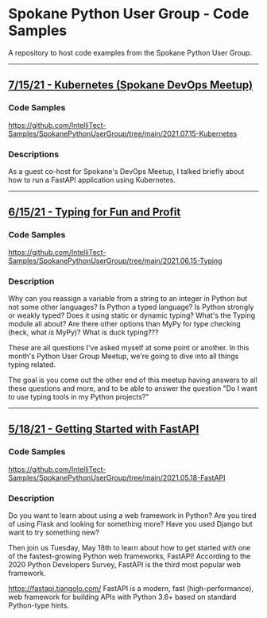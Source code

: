 # Spokane Python User Group - Code Samples

A repository to host code examples from the Spokane Python User Group.


---

## [7/15/21 - Kubernetes (Spokane DevOps Meetup)](https://www.meetup.com/Spokane-DevOps-Meetup/events/278709256/)

### Code Samples

https://github.com/IntelliTect-Samples/SpokanePythonUserGroup/tree/main/2021.07.15-Kubernetes

### Descriptions

As a guest co-host for Spokane's DevOps Meetup, I talked briefly about how to run a FastAPI application using Kubernetes.

---

## [6/15/21 - Typing for Fun and Profit](https://www.meetup.com/Python-Spokane/events/278681498/)

### Code Samples

https://github.com/IntelliTect-Samples/SpokanePythonUserGroup/tree/main/2021.06.15-Typing

### Description

Why can you reassign a variable from a string to an integer in Python but not some other languages? Is Python a typed language? Is Python strongly or weakly typed? Does it using static or dynamic typing? What's the Typing module all about? Are there other options than MyPy for type checking (heck, what _is_ MyPy)? What is duck typing???

These are all questions I've asked myself at some point or another. In this month's Python User Group Meetup, we're going to dive into all things typing related.

The goal is you come out the other end of this meetup having answers to all these questions and more, and to be able to answer the question "Do I want to use typing tools in my Python projects?"

---

## [5/18/21 - Getting Started with FastAPI](https://www.meetup.com/Python-Spokane/events/278050092/)

### Code Samples

https://github.com/IntelliTect-Samples/SpokanePythonUserGroup/tree/main/2021.05.18-FastAPI

### Description

Do you want to learn about using a web framework in Python?
Are you tired of using Flask and looking for something more?
Have you used Django but want to try something new?

Then join us Tuesday, May 18th to learn about how to get started with one of the fastest-growing Python web frameworks, FastAPI! According to the 2020 Python Developers Survey, FastAPI is the third most popular web framework.

https://fastapi.tiangolo.com/
FastAPI is a modern, fast (high-performance), web framework for building APIs with Python 3.6+ based on standard Python-type hints.
